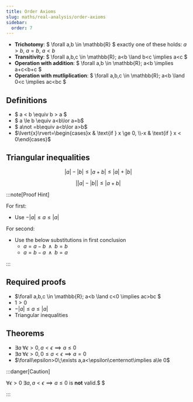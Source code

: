 ```yaml
---
title: Order Axioms
slug: maths/real-analysis/order-axioms
sidebar:
  order: 7
---
```


- **Trichotomy**: $ \forall a,b \in \mathbb{R} $ exactly one of these holds:
  $a > b$, $a = b$, $a<b$
- **Transitivity**: $ \forall a,b,c \in \mathbb{R}; a<b \land b<c \implies a<c $
- **Operation with addition**: $ \forall a,b \in \mathbb{R}; a<b \implies
  a+c<b+c $
- **Operation with mutliplication**: $ \forall a,b,c \in \mathbb{R}; a<b \land
  0<c \implies ac<bc $

## Definitions

- $ a < b \equiv b > a $
- $ a \le b \equiv a<b\lor a=b$
- $ a\not =b\equiv a<b\lor a>b$
- $\lvert{x}\rvert=\begin{cases}x & \text{if } x \ge 0, \\-x & \text{if } x < 0\end{cases}$

## Triangular inequalities

```math
\lvert{a}\rvert
-
\lvert{b}\rvert
\le
\lvert{a+b}\rvert
\le
\lvert{a}\rvert
+
\lvert{b}\rvert
```

```math
\Big\lvert{
\lvert{a}\rvert
-
\lvert{b}\rvert
}
\Big\rvert
\le
\lvert{a+b}\rvert
```

:::note[Proof Hint]

For first:

- Use $-|a| \le a \le |a|$

For second:

- Use the below substitutions in first conclusion
  - $a=a-b \;\;\land\;\; b = b$
  - $a=b-a \;\;\land\;\; b=a$

:::

## Required proofs

- $\forall a,b,c \in \mathbb{R}; a<b \land c<0 \implies ac>bc $
- $1 > 0$
- $-\lvert{a}\rvert\le a\le\lvert{a}\rvert$
- Triangular inequalities

## Theorems

- $\exists{a}\;\forall{\epsilon>0},\,a<\epsilon\implies{a}\le{0}$
- $\exists{a}\;\forall{\epsilon>0},\,0\le{a}<\epsilon\implies{a}={0}$
- $\forall\epsilon>0\;\exists a,a<\epsilon\centernot\implies a\le 0$

:::danger[Caution]

$\forall{\epsilon>0}\;\exists{a},\,a<\epsilon\implies{a}\le{0}$ is **not**
valid.$ $

:::
